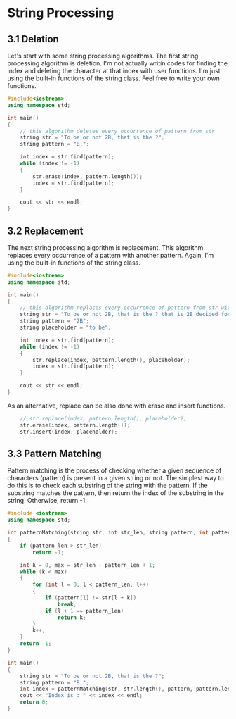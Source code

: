 # String Processing

## 3.1 Delation

Let's start with some string processing algorithms. The first string processing algorithm is deletion. I'm not actually writin codes for finding the index and deleting the character at that index with user functions. I'm just using the built-in functions of the string class. Feel free to write your own functions.

```cpp
#include<iostream>
using namespace std;

int main()
{
    // this algorithm deletes every occurrence of pattern from str
    string str = "To be or not 2B, that is the ?";
    string pattern = "B,";

    int index = str.find(pattern);
    while (index != -1)
    {
        str.erase(index, pattern.length());
        index = str.find(pattern);
    }

    cout << str << endl;    
}
```

## 3.2 Replacement

The next string processing algorithm is replacement. This algorithm replaces every occurrence of a pattern with another pattern. Again, I'm using the built-in functions of the string class.

```cpp
#include<iostream>
using namespace std;

int main()
{
    // this algorithm replaces every occurrence of pattern from str with placeholder
    string str = "To be or not 2B, that is the ? that is 2B decided for future!";
    string pattern = "2B";
    string placeholder = "to be";

    int index = str.find(pattern);
    while (index != -1)
    {
        str.replace(index, pattern.length(), placeholder);
        index = str.find(pattern);
    }

    cout << str << endl;    
}
```

As an alternative, replace can be also done with erase and insert functions.

```cpp
    // str.replace(index, pattern.length(), placeholder);
    str.erase(index, pattern.length());
    str.insert(index, placeholder);
```

## 3.3 Pattern Matching

Pattern matching is the process of checking whether a given sequence of characters (pattern) is present in a given string or not. The simplest way to do this is to check each substring of the string with the pattern. If the substring matches the pattern, then return the index of the substring in the string. Otherwise, return -1.

```cpp
#include <iostream>
using namespace std;

int patternMatching(string str, int str_len, string pattern, int pattern_len)
{
    if (pattern_len > str_len)
        return -1;

    int k = 0, max = str_len - pattern_len + 1;
    while (k < max)
    {
        for (int l = 0; l < pattern_len; l++)
        {
            if (pattern[l] != str[l + k])
                break;
            if (l + 1 == pattern_len)
                return k;
        }
        k++;
    }
    return -1;
}

int main()
{
    string str = "To be or not 2B, that is the ?";
    string pattern = "B,";
    int index = patternMatching(str, str.length(), pattern, pattern.length());
    cout << "Index is : " << index << endl;
    return 0;
}
```
